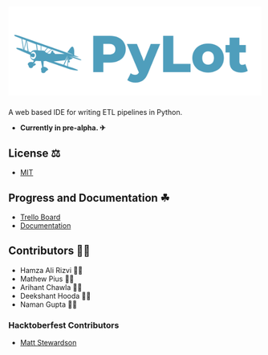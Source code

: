 # ![screenshot](pylotlogo.PNG)
A web based IDE for writing ETL pipelines in Python.
* <strong>Currently in pre-alpha. ✈</strong>
## License ⚖
* [MIT](https://github.com/ryzbaka/PyLot/blob/master/LICENSE)
## Progress and Documentation ☘
* [Trello Board](https://trello.com/b/9zQ3B1nt/pylot-major-project)
* [Documentation](https://ryzbaka.github.io/PyLot/)
## Contributors 👨‍💻
* Hamza Ali Rizvi 🐱‍👤
* Mathew Pius 🐱‍🐉
* Arihant Chawla 🐱‍👓
* Deekshant Hooda 🐱‍🚀
* Naman Gupta 🐱‍💻
### Hacktoberfest Contributors
* [Matt Stewardson](https://github.com/MSTEWARDSON)
